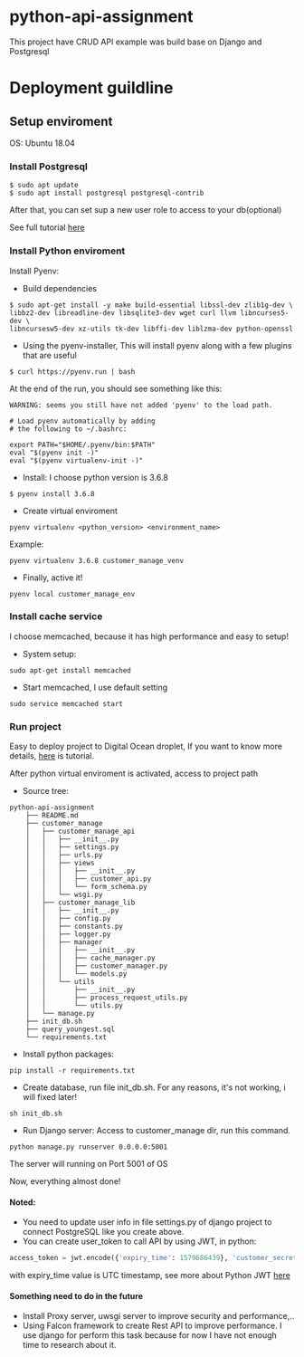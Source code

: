 # python-api-assignment
This project have CRUD API example was build base on Django and Postgresql

# Deployment guildline
## Setup enviroment
OS: Ubuntu 18.04
### Install Postgresql
```shell
$ sudo apt update
$ sudo apt install postgresql postgresql-contrib
```
After that, you can set sup a new user role to access to your db(optional)

See full tutorial [here](https://www.digitalocean.com/community/tutorials/how-to-install-and-use-postgresql-on-ubuntu-18-04)
### Install Python enviroment
Install Pyenv:
- Build dependencies
```shell
$ sudo apt-get install -y make build-essential libssl-dev zlib1g-dev \
libbz2-dev libreadline-dev libsqlite3-dev wget curl llvm libncurses5-dev \
libncursesw5-dev xz-utils tk-dev libffi-dev liblzma-dev python-openssl
```
- Using the pyenv-installer, This will install pyenv along with a few plugins that are useful
```shell
$ curl https://pyenv.run | bash
```
At the end of the run, you should see something like this:
```shell
WARNING: seems you still have not added 'pyenv' to the load path.

# Load pyenv automatically by adding
# the following to ~/.bashrc:

export PATH="$HOME/.pyenv/bin:$PATH"
eval "$(pyenv init -)"
eval "$(pyenv virtualenv-init -)"
```
- Install:
I choose python version is 3.6.8
```shell
$ pyenv install 3.6.8
```
- Create virtual enviroment
```shell
pyenv virtualenv <python_version> <environment_name>
```
Example: 
```shell
pyenv virtualenv 3.6.8 customer_manage_venv
```
- Finally, active it!
```shell
pyenv local customer_manage_env
```

### Install cache service
I choose memcached, because it has high performance and easy to setup!
- System setup:
```shell
sudo apt-get install memcached
```
- Start memcached, I use default setting
```shell
sudo service memcached start
```

### Run project
Easy to deploy project to Digital Ocean droplet, If you want to know more details, [here](https://www.digitalocean.com/docs/droplets/how-to/create/) is tutorial.

After python virtual enviroment is activated, access to project path
- Source tree:
```
python-api-assignment
    ├── README.md
    ├── customer_manage
    │   ├── customer_manage_api
    │   │   ├── __init__.py
    │   │   ├── settings.py
    │   │   ├── urls.py
    │   │   ├── views
    │   │   │   ├── __init__.py
    │   │   │   ├── customer_api.py
    │   │   │   └── form_schema.py
    │   │   └── wsgi.py
    │   ├── customer_manage_lib
    │   │   ├── __init__.py
    │   │   ├── config.py
    │   │   ├── constants.py
    │   │   ├── logger.py
    │   │   ├── manager
    │   │   │   ├── __init__.py
    │   │   │   ├── cache_manager.py
    │   │   │   ├── customer_manager.py
    │   │   │   └── models.py
    │   │   └── utils
    │   │       ├── __init__.py
    │   │       ├── process_request_utils.py
    │   │       └── utils.py
    │   └── manage.py
    ├── init_db.sh
    ├── query_youngest.sql
    └── requirements.txt
```

- Install python packages:
```shell 
pip install -r requirements.txt
```
- Create database, run file init_db.sh. For any reasons, it's not working, i will fixed later!
```shell
sh init_db.sh
```

- Run Django server:
Access to customer_manage dir, run this command.
```shell
python manage.py runserver 0.0.0.0:5001
```
The server will running on Port 5001 of OS

Now, everything almost done!

#### Noted:
- You need to update user info in file settings.py of django project to connect PostgreSQL like you create above.
- You can create user_token to call API by using JWT, in python:
```python
access_token = jwt.encode({'expiry_time': 1579686439}, 'customer_secret', algorithm='HS256')
```
with expiry_time value is UTC timestamp, see more about Python JWT [here](https://pyjwt.readthedocs.io/en/latest/)
#### Something need to do in the future
- Install Proxy server, uwsgi server to improve security and performance,.. 
- Using Falcon framework to create Rest API to improve performance. I use django for perform this task because for now I have not enough time to research about it.
